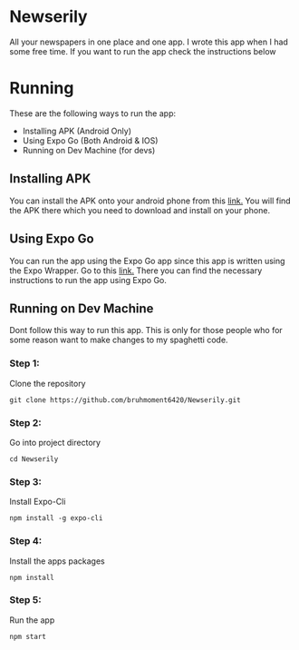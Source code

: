 # Newserily
All your newspapers in one place and one app. I wrote this app when I had some free time. If you want to run the app check the instructions below
# Running
These are the following ways to run the app:
- Installing APK (Android Only)
- Using Expo Go (Both Android & IOS)
- Running on Dev Machine (for devs)
## Installing APK
You can install the APK onto your android phone from this [link.](https://github.com/bruhmoment6420/Newserily/releases/tag/v1.0)
You will find the APK there which you need to download and install on your phone.
## Using Expo Go
You can run the app using the Expo Go app since this app is written using the Expo Wrapper. Go to this [link.](https://expo.io/@tahlial/projects/newserily)
There you can find the necessary instructions to run the app using Expo Go.
## Running on Dev Machine
Dont follow this way to run this app. This is only for those people who for some reason want to make changes to my spaghetti code.
### Step 1:
Clone the repository
```
git clone https://github.com/bruhmoment6420/Newserily.git
```
### Step 2:
Go into project directory
```
cd Newserily
```
### Step 3:
Install Expo-Cli
```
npm install -g expo-cli
```
### Step 4:
Install the apps packages
```
npm install
```
### Step 5:
Run the app
```
npm start
```
